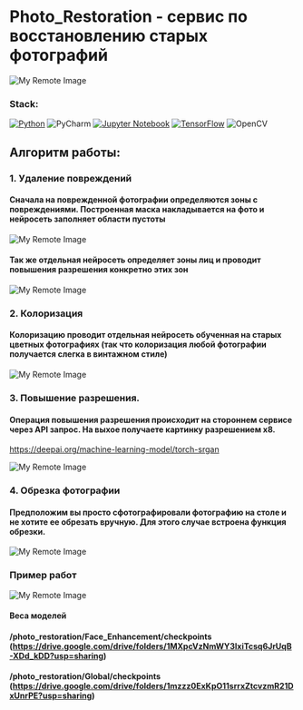# Photo_Restoration - сервис по восстановлению старых фотографий
![My Remote Image](https://i.ibb.co/rpYZfXd/123-Ie-Q03.png)


### Stack:
[![Python](https://img.shields.io/badge/python-3670A0?style=for-the-badge&logo=python&logoColor=ffdd54)](https://python.org)
![PyCharm](https://img.shields.io/badge/pycharm-143?style=for-the-badge&logo=pycharm&logoColor=black&color=black&labelColor=green)
[![Jupyter Notebook](https://img.shields.io/badge/jupyter-%23FA0F00.svg?style=for-the-badge&logo=jupyter&logoColor=white)](https://jupyter.org)
[![TensorFlow](https://img.shields.io/badge/TensorFlow-FF6F00?style=for-the-badge&logo=TensorFlow&logoColor=white)](https://www.tensorflow.com)
![OpenCV](https://img.shields.io/static/v1?style=for-the-badge&message=OpenCV&color=5C3EE8&logo=OpenCV&logoColor=FFFFFF&label=)

## Алгоритм работы:

### 1. Удаление повреждений
#### Сначала на поврежденной фотографии определяются зоны с повреждениями. Построенная маска накладывается на фото и нейросеть заполняет области пустоты
![My Remote Image](https://i.ibb.co/fXY9DJZ/Fit-Predict.png)


#### Так же отдельная нейросеть определяет зоны лиц и проводит повышения разрешения конкретно этих зон
![My Remote Image](https://i.ibb.co/2gDWL5K/Fit-Predict1.png)


### 2. Колоризация
#### Колоризацию проводит отдельная нейросеть обученная на старых цветных фотографиях (так что колоризация любой фотографии получается слегка в винтажном стиле)
![My Remote Image](https://i.ibb.co/SPYhzhT/Fit-Predict2.png)

### 3. Повышение разрешения.
#### Операция повышения разрешения происходит на стороннем сервисе через API запрос. На выхое получаете картинку разрешением х8.
https://deepai.org/machine-learning-model/torch-srgan

![My Remote Image](https://i.ibb.co/5MGjY2k/Fit-Predict7.png)

### 4. Обрезка фотографии
#### Предположим вы просто сфотографировали фотографию на столе и не хотите ее обрезать вручную. Для этого случае встроена функция обрезки.
![My Remote Image](https://i.ibb.co/2yLFpxV/Fit-Predict5.png)

### Пример работ

![My Remote Image](https://i.ibb.co/0yzqG7X/Fit-Predict6.png)

#### Веса моделей
#### /photo_restoration/Face_Enhancement/checkpoints (https://drive.google.com/drive/folders/1MXpcVzNmWY3lxiTcsq6JrUqB-XDd_kDD?usp=sharing)
#### /photo_restoration/Global/checkpoints (https://drive.google.com/drive/folders/1mzzz0ExKpO11srrxZtcvzmR21DxUnrPE?usp=sharing)
